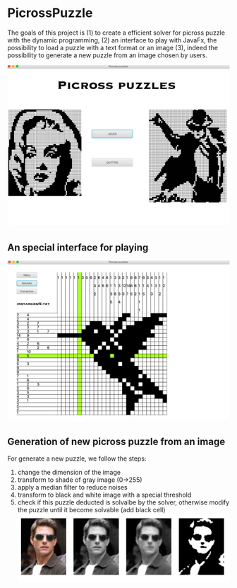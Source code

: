 # PicrossPuzzle
The goals of this project is (1) to create a efficient solver for picross puzzle with the dynamic programming, (2) an interface to play with JavaFx, the possibility to load a puzzle with a text format or an image (3), indeed the possibility to generate a new puzzle from an image chosen by users.

![image of the menu](doc/menu.png)
## An special interface for playing 
![image of the interface for gaming](doc/game_interface.png)
## Generation of new picross puzzle from an image
For generate a new puzzle, we follow the steps:
1. change the dimension of the image
2. transform to shade of gray image (0->255)
3. apply a median filter to reduce noises
4. transform to black and white image with a special threshold 
5. check if this puzzle deducted is solvalbe by the solver, otherwise modify the puzzle until it become solvable (add black cell) 
![images to explain the image processing](doc/image_processing.png)

